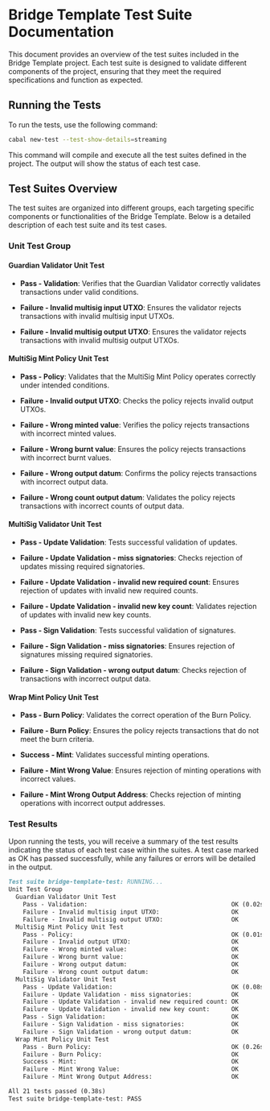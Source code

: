 # Bridge Template Test Suite Documentation

This document provides an overview of the test suites included in the Bridge Template project. Each test suite is designed to validate different components of the project, ensuring that they meet the required specifications and function as expected.

## Running the Tests

To run the tests, use the following command:

```sh
cabal new-test --test-show-details=streaming
```

This command will compile and execute all the test suites defined in the project. The output will show the status of each test case.

## Test Suites Overview

The test suites are organized into different groups, each targeting specific components or functionalities of the Bridge Template. Below is a detailed description of each test suite and its test cases.

### Unit Test Group

#### Guardian Validator Unit Test

- **Pass - Validation**: Verifies that the Guardian Validator correctly validates transactions under valid conditions.

- **Failure - Invalid multisig input UTXO**: Ensures the validator rejects transactions with invalid multisig input UTXOs.

- **Failure - Invalid multisig output UTXO**: Ensures the validator rejects transactions with invalid multisig output UTXOs.

#### MultiSig Mint Policy Unit Test

- **Pass - Policy**: Validates that the MultiSig Mint Policy operates correctly under intended conditions.

- **Failure - Invalid output UTXO**: Checks the policy rejects invalid output UTXOs.

- **Failure - Wrong minted value**: Verifies the policy rejects transactions with incorrect minted values.

- **Failure - Wrong burnt value**: Ensures the policy rejects transactions with incorrect burnt values.

- **Failure - Wrong output datum**: Confirms the policy rejects transactions with incorrect output data.

- **Failure - Wrong count output datum**: Validates the policy rejects transactions with incorrect counts of output data.

#### MultiSig Validator Unit Test

- **Pass - Update Validation**: Tests successful validation of updates.

- **Failure - Update Validation - miss signatories**: Checks rejection of updates missing required signatories.

- **Failure - Update Validation - invalid new required count**: Ensures rejection of updates with invalid new required counts.

- **Failure - Update Validation - invalid new key count**: Validates rejection of updates with invalid new key counts.

- **Pass - Sign Validation**: Tests successful validation of signatures.

- **Failure - Sign Validation - miss signatories**: Ensures rejection of signatures missing required signatories.

- **Failure - Sign Validation - wrong output datum**: Checks rejection of transactions with incorrect output data.

#### Wrap Mint Policy Unit Test

- **Pass - Burn Policy**: Validates the correct operation of the Burn Policy.

- **Failure - Burn Policy**: Ensures the policy rejects transactions that do not meet the burn criteria.

- **Success - Mint**: Validates successful minting operations.

- **Failure - Mint Wrong Value**: Ensures rejection of minting operations with incorrect values.

- **Failure - Mint Wrong Output Address**: Checks rejection of minting operations with incorrect output addresses.

### Test Results

Upon running the tests, you will receive a summary of the test results indicating the status of each test case within the suites. A test case marked as OK has passed successfully, while any failures or errors will be detailed in the output.

```markdown
Test suite bridge-template-test: RUNNING...
Unit Test Group
  Guardian Validator Unit Test
    Pass - Validation:                                        OK (0.02s)
    Failure - Invalid multisig input UTXO:                    OK
    Failure - Invalid multisig output UTXO:                   OK
  MultiSig Mint Policy Unit Test
    Pass - Policy:                                            OK (0.01s)
    Failure - Invalid output UTXO:                            OK
    Failure - Wrong minted value:                             OK
    Failure - Wrong burnt value:                              OK
    Failure - Wrong output datum:                             OK
    Failure - Wrong count output datum:                       OK
  MultiSig Validator Unit Test
    Pass - Update Validation:                                 OK (0.08s)
    Failure - Update Validation - miss signatories:           OK
    Failure - Update Validation - invalid new required count: OK
    Failure - Update Validation - invalid new key count:      OK
    Pass - Sign Validation:                                   OK
    Failure - Sign Validation - miss signatories:             OK
    Failure - Sign Validation - wrong output datum:           OK
  Wrap Mint Policy Unit Test
    Pass - Burn Policy:                                       OK (0.26s)
    Failure - Burn Policy:                                    OK
    Success - Mint:                                           OK
    Failure - Mint Wrong Value:                               OK
    Failure - Mint Wrong Output Address:                      OK

All 21 tests passed (0.38s)
Test suite bridge-template-test: PASS
```
